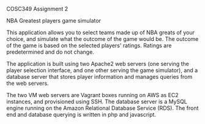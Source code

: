 COSC349 Assignment 2

NBA Greatest players game simulator

This application allows you to select teams made up of NBA greats of your choice, and simulate what the outcome of the game would be. The outcome of the game is based on the selected players' ratings. Ratings are predetermined and do not change.

The application is built using two Apache2 web servers (one serving the player selection interface, and one other serving the game simulator), and a database server that stores player information and manages queries from the web servers.

The two VM web servers are Vagrant boxes running on AWS as EC2 instances, and provisioned using SSH. The database server is a MySQL engine running on the Amazon Relational Database Service (RDS). The front end and database querying is written in php and javascript.
